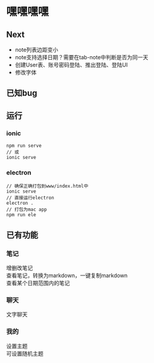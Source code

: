 # 嘿嘿嘿嘿

## Next
* note列表边距变小
* note支持选择日期？需要在tab-note中判断是否为同一天
* 创建User表、账号密码登陆、推出登陆、登陆UI
* 修改字体

## 已知bug

## 运行
### ionic
```
npm run serve 
// 或
ionic serve
```

### electron
```
// 确保正确打包到www/index.html中
ionic serve 
// 直接运行electron
electron .
// 打包为mac app
npm run ele 
```

## 已有功能
### 笔记
增删改笔记  
查看笔记，转换为markdown，一键复制markdown  
查看某个日期范围内的笔记  
### 聊天
文字聊天  
### 我的
设置主题  
可设置随机主题

